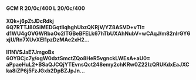 #### GCM R 20/0c/400 L 20/0c/400
**XQk+j6pZtJDcRdkj**<br/>**6Q7RTTJ80SiMEDGqtIiqhghUbzQKRjV/YZ8ASVD+vTI=**<br/>**d1WU4gOVGWRbaOo2lTGBeBFELk67hTbUXAhNubV+wCAqJ/m82nIrGY6xjU/Rn7XUvXEI1pzDzMAe2xH2...**<br/><br/>
**lI1NVSJaE7JmgoBx**<br/>**6OYBCjc7y/ogW0dxtSmctZQo8HeR5vgnckLWEsA+aU0=**<br/>**aPpaeHuL2+BSaQJCQjYTEvnsQct248emy2chKRw0Z22IzQRUKdxEaJXCka8iZP6j5FzJGxb2DpBZJpJn...**